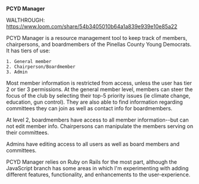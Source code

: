 **PCYD Manager**

WALTHROUGH: https://www.loom.com/share/54b3405010b64a1a839e939e10e85a22

PCYD Manager is a resource management tool to keep track of members, chairpersons, and boardmembers of the Pinellas County Young Democrats. It has tiers of use:
  
    1. General member
    2. Chairperson/Boardmember
    3. Admin
    
Most member information is restricted from access, unless the user has tier 2 or tier 3 permissions. At the general member level, members can steer the focus of the club by selecting their top-5 priority issues (ie climate change, education, gun control). They are also able to find information regarding committees they can join as well as contact info for boardmembers.

At level 2, boardmembers have access to all member information--but can not edit member info. Chairpersons can manipulate the members serving on their committees.

Admins have editing access to all users as well as board members and committees.


PCYD Manager relies on Ruby on Rails for the most part, although the JavaScript branch has some areas in which I'm experimenting with adding different features, functionality, and enhancements to the user-experience.
